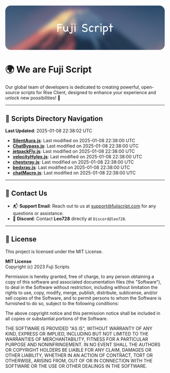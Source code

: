 ![Banner](.github/b.webp)

# 🌍 **We are Fuji Script**

Our global team of developers is dedicated to creating powerful, open-source scripts for Rise Client, designed to enhance your experience and unlock new possibilities! 🌟

---
<!-- SCRIPTS_NAVIGATION_START -->
## 📂 **Scripts Directory Navigation**

**Last Updated**: 2025-01-08 22:38:02 UTC

- **[SilentAura.js](scripts/SilentAura.js)**: Last modified on 2025-01-08 22:38:00 UTC
- **[ChatBypass.js](scripts/ChatBypass.js)**: Last modified on 2025-01-08 22:38:00 UTC
- **[jetpackFly.js](scripts/jetpackFly.js)**: Last modified on 2025-01-08 22:38:00 UTC
- **[velocityHylex.js](scripts/velocityHylex.js)**: Last modified on 2025-01-08 22:38:00 UTC
- **[chestxray.js](scripts/chestxray.js)**: Last modified on 2025-01-08 22:38:00 UTC
- **[bedxray.js](scripts/bedxray.js)**: Last modified on 2025-01-08 22:38:00 UTC
- **[chatMacro.js](scripts/chatMacro.js)**: Last modified on 2025-01-08 22:38:00 UTC

<!-- SCRIPTS_NAVIGATION_END -->

---

## 💬 **Contact Us**  
- 📬 **Support Email**: Reach out to us at [support@fujiscript.com](mailto:support@fujiscript.com) for any questions or assistance.  
- 💬 **Discord**: Contact **Leo728** directly at `Discord@leo728`.

---

## 📜 **License**

This project is licensed under the MIT License.  

**MIT License**  
Copyright (c) 2023 Fuji Scripts  

Permission is hereby granted, free of charge, to any person obtaining a copy of this software and associated documentation files (the "Software"), to deal in the Software without restriction, including without limitation the rights to use, copy, modify, merge, publish, distribute, sublicense, and/or sell copies of the Software, and to permit persons to whom the Software is furnished to do so, subject to the following conditions:  

The above copyright notice and this permission notice shall be included in all copies or substantial portions of the Software.  

THE SOFTWARE IS PROVIDED "AS IS", WITHOUT WARRANTY OF ANY KIND, EXPRESS OR IMPLIED, INCLUDING BUT NOT LIMITED TO THE WARRANTIES OF MERCHANTABILITY, FITNESS FOR A PARTICULAR PURPOSE AND NONINFRINGEMENT. IN NO EVENT SHALL THE AUTHORS OR COPYRIGHT HOLDERS BE LIABLE FOR ANY CLAIM, DAMAGES OR OTHER LIABILITY, WHETHER IN AN ACTION OF CONTRACT, TORT OR OTHERWISE, ARISING FROM, OUT OF OR IN CONNECTION WITH THE SOFTWARE OR THE USE OR OTHER DEALINGS IN THE SOFTWARE.  
